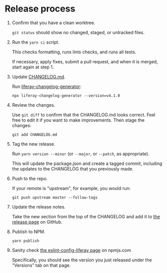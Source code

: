 # Release process

1.  Confirm that you have a clean worktree.

    `git status` should show no changed, staged, or untracked files.

2.  Run the `yarn ci` script.

    This checks formatting, runs lints checks, and runs all tests.

    If necessary, apply fixes, submit a pull request, and when it is merged, start again at step 1.

3.  Update [CHANGELOG.md](./CHANGELOG.md).

    Run [liferay-changelog-generator](https://www.npmjs.com/package/liferay-changelog-generator):

        npx liferay-changelog-generator --version=v4.1.0

4.  Review the changes.

    Use `git diff` to confirm that the CHANGELOG.md looks correct. Feel free to edit it if you want to make improvements. Then stage the changes:

        git add CHANGELOG.md

5.  Tag the new release.

    Run `yarn version --minor` (or `--major`, or `--patch`, as appropriate).

    This will update the package.json and create a tagged commit, including the updates to the CHANGELOG that you previously made.

6.  Push to the repo.

    If your remote is "upstream", for example, you would run:

        git push upstream master --follow-tags

7.  Update the release notes.

    Take the new section from the top of the CHANGELOG and add it to [the release page](https://github.com/liferay/eslint-config-liferay/releases) on GitHub.

8.  Publish to NPM.

        yarn publish

9.  Sanity check [the eslint-config-liferay page](https://www.npmjs.com/package/eslint-config-liferay) on npmjs.com

    Specifically, you should see the version you just released under the "Versions" tab on that page.
